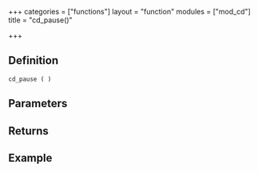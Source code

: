 +++
categories = ["functions"]
layout = "function"
modules = ["mod_cd"]
title = "cd_pause()"

+++

## Definition

    cd_pause ( )

## Parameters

## Returns

## Example
